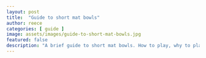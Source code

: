 ```yaml
---
layout: post
title:  "Guide to short mat bowls"
author: reece
categories: [ guide ]
image: assets/images/guide-to-short-mat-bowls.jpg
featured: false
description: "A brief guide to short mat bowls. How to play, why to play and where to play near you"
---
```

